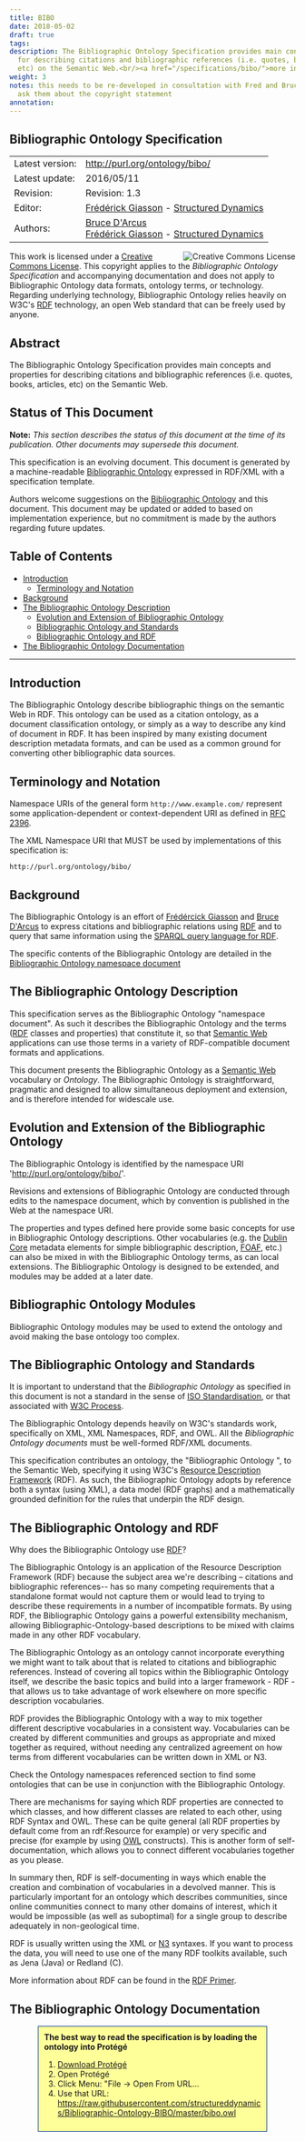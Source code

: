 ```yaml
---
title: BIBO
date: 2018-05-02
draft: true
tags: 
description: The Bibliographic Ontology Specification provides main concepts and properties
  for describing citations and bibliographic references (i.e. quotes, books, articles,
  etc) on the Semantic Web.<br/><a href="/specifications/bibo/">more info...</a>
weight: 3
notes: this needs to be re-developed in consultation with Fred and Bruce. Need to
  ask them about the copyright statement
annotation: 
---
```


## Bibliographic Ontology Specification
<table class="invisible-layout-table">
  <tr>
    <td class="field-name">Latest version:</td>
    <td><a href="http://purl.org/ontology/bibo/">http://purl.org/ontology/bibo/</a></td>
  </tr>
  <tr>
    <td class="field-name">Latest update:</td>
    <td>2016/05/11</td>
  </tr>
  <tr>
    <td class="field-name">Revision:</td>
    <td>Revision: 1.3</td>
  </tr>
  <tr>
    <td class="field-name">Editor:</td>
    <td><a title="Frederick Gisson" href="http://fgiasson.com">Fr&eacute;d&eacute;rick Giasson</a> - <a title="Structured Dynamics LLC" href="http://www.structureddynamics.com">Structured Dynamics</a></td>
  </tr>
  <tr>
    <td class="field-name">Authors:</td>
    <td>
      <a href="http://netapps.muohio.edu/blogs/darcusb/darcusb/">Bruce D'Arcus</a><br/>
      <a title="Frederick Giasson" href="http://fgiasson.com">Fr&eacute;d&eacute;rick Giasson</a> - <a title="Structured Dynamics LLC" href="http://www.structureddynamics.com">Structured Dynamics</a>
    </td>
  </tr>
</table>

<!--NEED TO ASK Structured Dynamics LLC about this Copyright &copy; 2008-2016 by Structured Dynamics LLC. -->

<a href="http://creativecommons.org/licenses/by/1.0/"><img style="border: 0pt none ; float: right;" src="http://creativecommons.org/images/button_somerights.gif" alt="Creative Commons License" /></a>This work is licensed under a <a href="http://creativecommons.org/licenses/by/1.0/">Creative Commons License</a>. This copyright applies to the <em>Bibliographic Ontology Specification</em> and accompanying documentation and does not apply to Bibliographic Ontology data formats, ontology terms, or technology. Regarding underlying technology, Bibliographic Ontology relies heavily on W3C's <a href="http://www.w3.org/RDF/">RDF</a> technology, an open Web standard that can be freely used by anyone.

## Abstract
The Bibliographic Ontology Specification provides main concepts and  properties for describing citations and bibliographic references (i.e.  quotes, books, articles, etc) on the Semantic Web.

## Status of This Document
**Note:** *This section describes the status of this document at the time of its publication. Other documents may supersede this document.*

This specification is an evolving document. This document is generated by a machine-readable <a href="http://code.google.com/p/bibotools/source/browse/bibo-ontology/trunk/bibo.n3">Bibliographic Ontology</a> expressed in RDF/XML with a specification template.

Authors welcome suggestions on the <a href="http://code.google.com/p/bibotools/source/browse/bibo-ontology/tags/1.0/bibo.n3">Bibliographic Ontology</a> and this document. This document may be updated or added to based on implementation experience, but no commitment is made by the authors regarding future updates.

## Table of Contents
* [Introduction](#sec-intro)
  * [Terminology and Notation](#sec-notation)
* [Background](#sec-background)
* [The Bibliographic Ontology Description](#sec-vocab)
  * [Evolution and Extension of Bibliographic Ontology](#sec-evolution)
  * [Bibliographic Ontology and Standards](#sec-standards)
  * [Bibliographic Ontology and RDF](#sec-sioc-rdf)
* [The Bibliographic Ontology Documentation](#sec-documentation)

****

## <a id="sec-intro">Introduction</a>
The Bibliographic Ontology describe bibliographic things on the semantic Web in RDF. This ontology can be used as a citation ontology, as a document classification ontology, or simply as a way to describe any kind of document in RDF. It has been inspired by many existing document description metadata formats, and can be used as a common ground for converting other bibliographic data sources.


## <a id="sec-notation">Terminology and Notation</a>
Namespace URIs of the general form `http://www.example.com/` represent some application-dependent or context-dependent URI as defined in [RFC 2396](https://www.ietf.org/rfc/rfc2396.txt).

The XML Namespace URI that MUST be used by implementations of this specification is:

`http://purl.org/ontology/bibo/`

## <a id="sec-background">Background</a>
The Bibliographic Ontology is an effort of [Fr&eacute;d&eacute;rcick Giasson](http://fgiasson.com) and [Bruce D'Arcus](http://netapps.muohio.edu/blogs/darcusb/darcusb/) to express citations and bibliographic relations using [RDF](http://www.w3.org/RDF/) and to query that same information using the [SPARQL query language for RDF](http://www.w3.org/TR/rdf-sparql-query/).

The specific contents of the Bibliographic Ontology are detailed in the [Bibliographic Ontology namespace document](http://code.google.com/p/bibotools/source/browse/bibo-ontology/tags/1.0/bibo.n3)














## <a id="sec-vocab">The Bibliographic Ontology Description</a>

This specification serves as the Bibliographic Ontology "namespace document". As such it describes the Bibliographic Ontology and the terms ([RDF](http://www.w3.org/RDF/) classes and properties) that constitute it, so that [Semantic Web](http://www.w3.org/2001/sw/) applications can use those terms in a variety of RDF-compatible document formats and applications.

This document presents the Bibliographic Ontology as a [Semantic Web](http://www.w3.org/2001/sw/) vocabulary or _Ontology_. The Bibliographic Ontology is straightforward, pragmatic and designed to allow simultaneous deployment and extension, and is therefore intended for widescale use.

## <a id="sec-evolution">Evolution and Extension of the Bibliographic Ontology</a>

The Bibliographic Ontology is identified by the namespace URI 'http://purl.org/ontology/bibo/'.

Revisions and extensions of Bibliographic Ontology are conducted through edits to the namespace document, which by convention is published in the Web at the namespace URI.

The properties and types defined here provide some basic concepts for use in Bibliographic Ontology descriptions. Other vocabularies (e.g. the [Dublin Core](http://dublincore.org/) metadata elements for simple bibliographic description, [FOAF](http://xmlns.com/foaf/0.1/), etc.) can also be mixed in with the Bibliographic Ontology terms, as can local extensions. The Bibliographic Ontology is designed to be extended, and modules may be added at a later date.

## <a id="sec-evolution">Bibliographic Ontology Modules</a>

Bibliographic Ontology modules may be used to extend the ontology and avoid making the base ontology too complex.  

## <a id="sec-standards">The Bibliographic Ontology and Standards</a>

It is important to understand that the _Bibliographic Ontology_ as specified in this document is not a standard in the sense of [ISO Standardisation](http://www.iso.ch/iso/en/ISOOnline.openerpage), or that associated with [W3C Process](http://www.w3.org/Consortium/Process/).

The Bibliographic Ontology depends heavily on W3C's standards work, specifically on XML, XML Namespaces, RDF, and OWL. All the _Bibliographic Ontology documents_ must be well-formed RDF/XML documents.

This specification contributes an ontology, the "Bibliographic Ontology ", to the Semantic Web, specifying it using W3C's [Resource Description Framework](http://www.w3.org/RDF/) (RDF). As such, the Bibliographic Ontology adopts by reference both a syntax (using XML), a data model (RDF graphs) and a mathematically grounded definition for the rules that underpin the RDF design.

## <a id="sec-sioc-rdf">The Bibliographic Ontology and RDF</a>

Why does the Bibliographic Ontology use [RDF](http://www.w3.org/RDF/)?

The Bibliographic Ontology is an application of the Resource Description Framework (RDF) because the subject area we're describing – citations and bibliographic references-- has so many competing requirements that a standalone format would not capture them or would lead to trying to describe these requirements in a number of incompatible formats. By using RDF, the Bibliographic Ontology gains a powerful extensibility mechanism, allowing Bibliographic-Ontology-based descriptions to be mixed with claims made in any other RDF vocabulary.

The Bibliographic Ontology as an ontology cannot incorporate everything we might want to talk about that is related to citations and bibliographic references. Instead of covering all topics within the Bibliographic Ontology itself, we describe the basic topics and build into a larger framework - RDF - that allows us to take advantage of work elsewhere on more specific description vocabularies.

RDF provides the Bibliographic Ontology with a way to mix together different descriptive vocabularies in a consistent way. Vocabularies can be created by different communities and groups as appropriate and mixed together as required, without needing any centralized agreement on how terms from different vocabularies can be written down in XML or N3.

Check the Ontology namespaces referenced section to find some ontologies that can be use in conjunction with the Bibliographic Ontology.

There are mechanisms for saying which RDF properties are connected to which classes, and how different classes are related to each other, using RDF Syntax and OWL. These can be quite general (all RDF properties by default come from an rdf:Resource for example) or very specific and precise (for example by using [OWL](http://www.w3.org/2001/sw/WebOnt/) constructs). This is another form of self-documentation, which allows you to connect different vocabularies together as you please.

In summary then, RDF is self-documenting in ways which enable the creation and combination of vocabularies in a devolved manner. This is particularly important for an ontology which describes communities, since online communities connect to many other domains of interest, which it would be impossible (as well as suboptimal) for a single group to describe adequately in non-geological time.

RDF is usually written using the XML or [N3](http://www.w3.org/DesignIssues/Notation3) syntaxes. If you want to process the data, you will need to use one of the many RDF toolkits available, such as Jena (Java) or Redland (C).

More information about RDF can be found in the [RDF Primer](http://www.w3.org/TR/rdf-primer/ "RDF Primer").

## <a id="sec-documentation">The Bibliographic Ontology Documentation</a>

<div style="border: 1px solid #003399; padding: 10px; background-color: #ffff99; text-align: left; margin: 10px 50px;">
  <b>The best way to read the specification is by loading the ontology into Protégé</b>
  <ol>
    <li><a href="http://protege.stanford.edu/download/download.html">Download Protégé</a></li>
    <li>Open Protégé</li>
    <li>Click Menu: "File -> Open From URL...</li>
    <li>Use that URL:  <a href="https://raw.githubusercontent.com/structureddynamics/Bibliographic-Ontology-BIBO/master/bibo.owl">https://raw.githubusercontent.com/structureddynamics/Bibliographic-Ontology-BIBO/master/bibo.owl</a></li>
  </ol>
</div>

